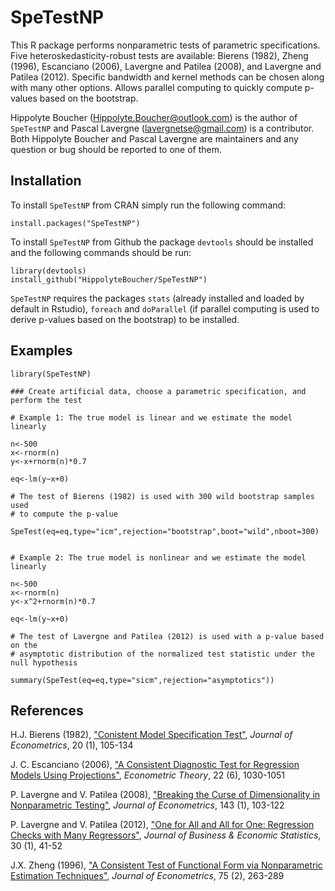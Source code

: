 # SpeTestNP

This R package performs nonparametric tests of parametric specifications. Five heteroskedasticity-robust tests are available: Bierens (1982), Zheng (1996), Escanciano (2006), Lavergne and Patilea (2008), and Lavergne and Patilea (2012). Specific bandwidth and kernel methods can be chosen along with many other options. Allows parallel computing to quickly compute p-values based on the bootstrap. 

Hippolyte Boucher (Hippolyte.Boucher@outlook.com) is the author of `SpeTestNP` and Pascal Lavergne (lavergnetse@gmail.com) is a contributor. Both Hippolyte Boucher and Pascal Lavergne are maintainers and any question or bug should be reported to one of them.

## Installation

To install `SpeTestNP` from CRAN simply run the following command:

    install.packages("SpeTestNP")

To install `SpeTestNP` from Github the package `devtools` should be installed and the following commands should be run:

    library(devtools) 
    install_github("HippolyteBoucher/SpeTestNP")
  
`SpeTestNP` requires the packages `stats`  (already installed and loaded by default in Rstudio), `foreach` and `doParallel` (if parallel computing is used to derive p-values based on the bootstrap) to be installed.

## Examples 

    library(SpeTestNP)
    
    ### Create artificial data, choose a parametric specification, and perform the test
    
    # Example 1: The true model is linear and we estimate the model linearly
    
    n<-500
    x<-rnorm(n)
    y<-x+rnorm(n)*0.7
    
    eq<-lm(y~x+0)
    
    # The test of Bierens (1982) is used with 300 wild bootstrap samples used
    # to compute the p-value
    
    SpeTest(eq=eq,type="icm",rejection="bootstrap",boot="wild",nboot=300)
    
    
    # Example 2: The true model is nonlinear and we estimate the model linearly
    
    n<-500
    x<-rnorm(n)
    y<-x^2+rnorm(n)*0.7
    
    eq<-lm(y~x+0)
    
    # The test of Lavergne and Patilea (2012) is used with a p-value based on the
    # asymptotic distribution of the normalized test statistic under the null hypothesis
    
    summary(SpeTest(eq=eq,type="sicm",rejection="asymptotics"))
    

## References 

H.J. Bierens (1982), ["Conistent Model Specification Test"][1], *Journal of Econometrics*, 20 (1), 105-134

J. C. Escanciano (2006), ["A Consistent Diagnostic Test for Regression Models Using Projections"][3], *Econometric Theory*, 22 (6), 1030-1051

P. Lavergne and V. Patilea (2008), ["Breaking the Curse of Dimensionality in Nonparametric Testing"][4], *Journal of Econometrics*, 143 (1), 103-122

P. Lavergne and V. Patilea (2012), ["One for All and All for One: Regression Checks with Many Regressors"][5], *Journal of Business & Economic Statistics*, 30 (1), 41-52

J.X. Zheng (1996), ["A Consistent Test of Functional Form via Nonparametric Estimation Techniques"][2], *Journal of Econometrics*, 75 (2), 263-289

[1]: https://www.sciencedirect.com/science/article/pii/0304407682901051
[2]: https://econpapers.repec.org/article/eeeeconom/v_3a75_3ay_3a1996_3ai_3a2_3ap_3a263-289.htm
[3]: https://www.jstor.org/stable/4093212
[4]: https://www.sciencedirect.com/science/article/pii/S0304407607001601
[5]: https://www.tandfonline.com/doi/full/10.1198/jbes.2011.07152


